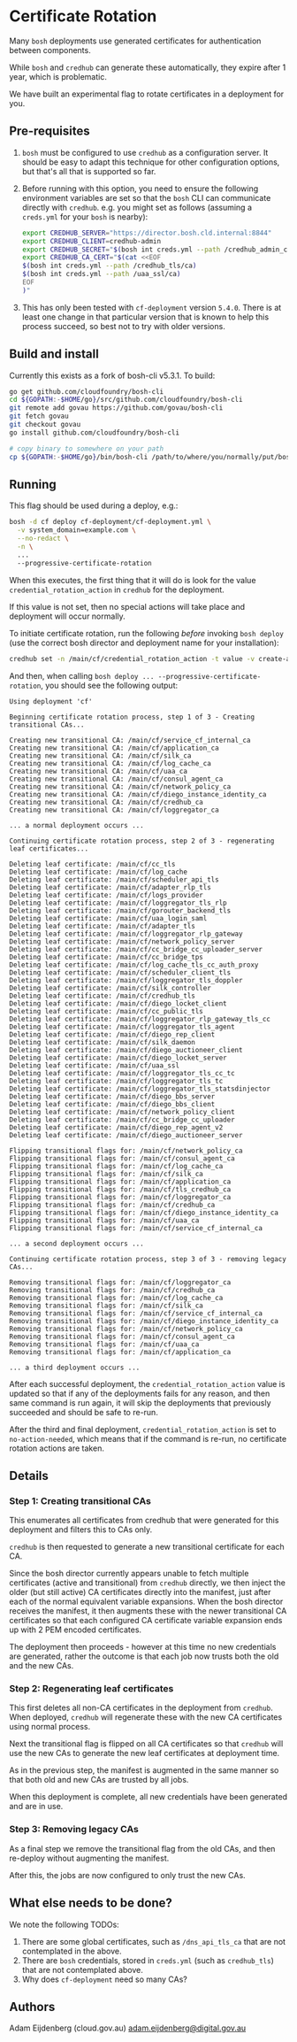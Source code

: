 # Certificate Rotation

Many `bosh` deployments use generated certificates for authentication between components.

While `bosh` and `credhub` can generate these automatically, they expire after 1 year, which is problematic.

We have built an experimental flag to rotate certificates in a deployment for you.

## Pre-requisites

1. `bosh` must be configured to use `credhub` as a configuration server. It should be easy to adapt this technique for other configuration options, but that's all that is supported so far.

2. Before running with this option, you need to ensure the following environment variables are set so that the `bosh` CLI can communicate directly with `credhub`. e.g. you might set as follows (assuming a `creds.yml` for your `bosh` is nearby):

    ```bash
    export CREDHUB_SERVER="https://director.bosh.cld.internal:8844"
    export CREDHUB_CLIENT=credhub-admin
    export CREDHUB_SECRET="$(bosh int creds.yml --path /credhub_admin_client_secret)"
    export CREDHUB_CA_CERT="$(cat <<EOF
    $(bosh int creds.yml --path /credhub_tls/ca)
    $(bosh int creds.yml --path /uaa_ssl/ca)
    EOF
    )"
    ```

3. This has only been tested with `cf-deployment` version `5.4.0`. There is at least one change in that particular version that is known to help this process succeed, so best not to try with older versions.

## Build and install

Currently this exists as a fork of bosh-cli v5.3.1. To build:

```bash
go get github.com/cloudfoundry/bosh-cli
cd ${GOPATH:-$HOME/go}/src/github.com/cloudfoundry/bosh-cli
git remote add govau https://github.com/govau/bosh-cli
git fetch govau
git checkout govau
go install github.com/cloudfoundry/bosh-cli

# copy binary to somewhere on your path
cp ${GOPATH:-$HOME/go}/bin/bosh-cli /path/to/where/you/normally/put/bosh
```

## Running

This flag should be used during a deploy, e.g.:

```bash
bosh -d cf deploy cf-deployment/cf-deployment.yml \
  -v system_domain=example.com \
  --no-redact \
  -n \
  ...
  --progressive-certificate-rotation
```

When this executes, the first thing that it will do is look for the value `credential_rotation_action` in `credhub` for the deployment.

If this value is not set, then no special actions will take place and deployment will occur normally.

To initiate certificate rotation, run the following *before* invoking `bosh deploy` (use the correct bosh director and deployment name for your installation):

```bash
credhub set -n /main/cf/credential_rotation_action -t value -v create-and-deploy-transitional-cas
```

And then, when calling `bosh deploy ... --progressive-certificate-rotation`, you should see the following output:

```
Using deployment 'cf'

Beginning certificate rotation process, step 1 of 3 - Creating transitional CAs...

Creating new transitional CA: /main/cf/service_cf_internal_ca
Creating new transitional CA: /main/cf/application_ca
Creating new transitional CA: /main/cf/silk_ca
Creating new transitional CA: /main/cf/log_cache_ca
Creating new transitional CA: /main/cf/uaa_ca
Creating new transitional CA: /main/cf/consul_agent_ca
Creating new transitional CA: /main/cf/network_policy_ca
Creating new transitional CA: /main/cf/diego_instance_identity_ca
Creating new transitional CA: /main/cf/credhub_ca
Creating new transitional CA: /main/cf/loggregator_ca

... a normal deployment occurs ...

Continuing certificate rotation process, step 2 of 3 - regenerating leaf certificates...

Deleting leaf certificate: /main/cf/cc_tls
Deleting leaf certificate: /main/cf/log_cache
Deleting leaf certificate: /main/cf/scheduler_api_tls
Deleting leaf certificate: /main/cf/adapter_rlp_tls
Deleting leaf certificate: /main/cf/logs_provider
Deleting leaf certificate: /main/cf/loggregator_tls_rlp
Deleting leaf certificate: /main/cf/gorouter_backend_tls
Deleting leaf certificate: /main/cf/uaa_login_saml
Deleting leaf certificate: /main/cf/adapter_tls
Deleting leaf certificate: /main/cf/loggregator_rlp_gateway
Deleting leaf certificate: /main/cf/network_policy_server
Deleting leaf certificate: /main/cf/cc_bridge_cc_uploader_server
Deleting leaf certificate: /main/cf/cc_bridge_tps
Deleting leaf certificate: /main/cf/log_cache_tls_cc_auth_proxy
Deleting leaf certificate: /main/cf/scheduler_client_tls
Deleting leaf certificate: /main/cf/loggregator_tls_doppler
Deleting leaf certificate: /main/cf/silk_controller
Deleting leaf certificate: /main/cf/credhub_tls
Deleting leaf certificate: /main/cf/diego_locket_client
Deleting leaf certificate: /main/cf/cc_public_tls
Deleting leaf certificate: /main/cf/loggregator_rlp_gateway_tls_cc
Deleting leaf certificate: /main/cf/loggregator_tls_agent
Deleting leaf certificate: /main/cf/diego_rep_client
Deleting leaf certificate: /main/cf/silk_daemon
Deleting leaf certificate: /main/cf/diego_auctioneer_client
Deleting leaf certificate: /main/cf/diego_locket_server
Deleting leaf certificate: /main/cf/uaa_ssl
Deleting leaf certificate: /main/cf/loggregator_tls_cc_tc
Deleting leaf certificate: /main/cf/loggregator_tls_tc
Deleting leaf certificate: /main/cf/loggregator_tls_statsdinjector
Deleting leaf certificate: /main/cf/diego_bbs_server
Deleting leaf certificate: /main/cf/diego_bbs_client
Deleting leaf certificate: /main/cf/network_policy_client
Deleting leaf certificate: /main/cf/cc_bridge_cc_uploader
Deleting leaf certificate: /main/cf/diego_rep_agent_v2
Deleting leaf certificate: /main/cf/diego_auctioneer_server

Flipping transitional flags for: /main/cf/network_policy_ca
Flipping transitional flags for: /main/cf/consul_agent_ca
Flipping transitional flags for: /main/cf/log_cache_ca
Flipping transitional flags for: /main/cf/silk_ca
Flipping transitional flags for: /main/cf/application_ca
Flipping transitional flags for: /main/cf/tls_credhub_ca
Flipping transitional flags for: /main/cf/loggregator_ca
Flipping transitional flags for: /main/cf/credhub_ca
Flipping transitional flags for: /main/cf/diego_instance_identity_ca
Flipping transitional flags for: /main/cf/uaa_ca
Flipping transitional flags for: /main/cf/service_cf_internal_ca

... a second deployment occurs ...

Continuing certificate rotation process, step 3 of 3 - removing legacy CAs...

Removing transitional flags for: /main/cf/loggregator_ca
Removing transitional flags for: /main/cf/credhub_ca
Removing transitional flags for: /main/cf/log_cache_ca
Removing transitional flags for: /main/cf/silk_ca
Removing transitional flags for: /main/cf/service_cf_internal_ca
Removing transitional flags for: /main/cf/diego_instance_identity_ca
Removing transitional flags for: /main/cf/network_policy_ca
Removing transitional flags for: /main/cf/consul_agent_ca
Removing transitional flags for: /main/cf/uaa_ca
Removing transitional flags for: /main/cf/application_ca

... a third deployment occurs ...
```

After each successful deployment, the `credential_rotation_action` value is updated so that if any of the deployments fails for any reason, and then same command is run again, it will skip the deployments that previously succeeded and should be safe to re-run.

After the third and final deployment, `credential_rotation_action` is set to `no-action-needed`, which means that if the command is re-run, no certificate rotation actions are taken.

## Details

### Step 1: Creating transitional CAs

This enumerates all certificates from credhub that were generated for this deployment and filters this to CAs only.

`credhub` is then requested to generate a new transitional certificate for each CA.

Since the bosh director currently appears unable to fetch multiple certificates (active and transitional) from `credhub` directly, we then inject the older (but still active) CA certificates directly into the manifest, just after each of the normal equivalent variable expansions. When the bosh director receives the manifest, it then augments these with the newer transitional CA certificates so that each configured CA certificate variable expansion ends up with 2 PEM encoded certificates.

The deployment then proceeds - however at this time no new credentials are generated, rather the outcome is that each job now trusts both the old and the new CAs.

### Step 2: Regenerating leaf certificates

This first deletes all non-CA certificates in the deployment from `credhub`. When deployed, `credhub` will regenerate these with the new CA certificates using normal process.

Next the transitional flag is flipped on all CA certificates so that `credhub` will use the new CAs to generate the new leaf certificates at deployment time.

As in the previous step, the manifest is augmented in the same manner so that both old and new CAs are trusted by all jobs.

When this deployment is complete, all new credentials have been generated and are in use.

### Step 3: Removing legacy CAs

As a final step we remove the transitional flag from the old CAs, and then re-deploy without augmenting the manifest.

After this, the jobs are now configured to only trust the new CAs.

## What else needs to be done?

We note the following TODOs:

1. There are some global certificates, such as `/dns_api_tls_ca` that are not contemplated in the above.
2. There are `bosh` credentials, stored in `creds.yml` (such as `credhub_tls`) that are not contemplated above.
3. Why does `cf-deployment` need so many CAs?

## Authors

Adam Eijdenberg (cloud.gov.au) <adam.eijdenberg@digital.gov.au>

